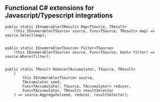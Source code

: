 ## Functional C# extensions for Javascript/Typescript integrations    
    
    public static IEnumerable<TResult> Map<TSource, TResult>
        (this IEnumerable<TSource> source, Func<TSource, TResult> map) => source.Select(map);


    public static IEnumerable<TSource> Filter<TSource>
        (this IEnumerable<TSource> source, Func<TSource, bool> filter) => source.Where(filter);


    public static TResult Reduce<TAccumulator, TSource, TResult>
        (
            this IEnumerable<TSource> source,
            TAccumulator seed,
            Func<TAccumulator, TSource, TAccumulator> reducer,
            Func<TAccumulator, TResult> resultSelector
        ) => source.Aggregate(seed, reducer, resultSelector);
